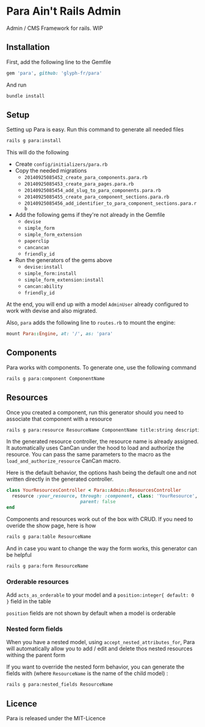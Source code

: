 # Para Ain't Rails Admin

Admin / CMS Framework for rails. WIP

## Installation

First, add the following line to the Gemfile

```ruby
gem 'para', github: 'glyph-fr/para'
```

And run

```bash
bundle install
```

## Setup

Setting up Para is easy. Run this command to generate all needed files

```bash
rails g para:install
```

This will do the following

  * Create `config/initializers/para.rb`
  * Copy the needed migrations
    * `20140925085452_create_para_components.para.rb`
    * `20140925085453_create_para_pages.para.rb`
    * `20140925085454_add_slug_to_para_components.para.rb`
    * `20140925085455_create_para_component_sections.para.rb`
    * `20140925085456_add_identifier_to_para_component_sections.para.rb`
  * Add the following gems if they're not already in the Gemfile
    * `devise`
    * `simple_form`
    * `simple_form_extension`
    * `paperclip`
    * `cancancan`
    * `friendly_id`
  * Run the generators of the gems above
      * `devise:install`
      * `simple_form:install`
      * `simple_form_extension:install`
      * `cancan:ability`
      * `friendly_id`

At the end, you will end up with a model `AdminUser` already configured to work with devise and also migrated.

Also, `para` adds the following line to `routes.rb` to mount the engine:

```ruby
mount Para::Engine, at: '/', as: 'para'
```

## Components

Para works with components. To generate one, use the following command

```bash
rails g para:component ComponentName
```

## Resources

Once you created a component, run this generator should you need to associate
that component with a resource

```bash
rails g para:resource ResourceName ComponentName title:string description:text
```

In the generated resource controller, the resource name is already assigned.
It automatically uses CanCan under the hood to load and authorize the resource.
You can pass the same parameters to the macro as the
`load_and_authorize_resource` CanCan macro.

Here is the default behavior, the options hash being the default one and not
written directly in the generated controller.

```ruby
class YourResourcesController < Para::Admin::ResourcesController
  resource :your_resource, through: :component, class: 'YourResource',
                           parent: false
end
```

Components and resources work out of the box with CRUD. If you need to overide
the show page, here is how

```bash
rails g para:table ResourceName
```

And in case you want to change the way the form works, this generator can be helpful

```bash
rails g para:form ResourceName
```

### Orderable resources

Add `acts_as_orderable` to your model and a `position:integer{ default: 0 }` field in the table

`position` fields are not shown by default when a model is orderable

### Nested form fields

When you have a nested model, using `accept_nested_attributes_for`, Para will automatically
allow you to add / edit and delete thos nested resources withing the parent form

If you want to override the nested form behavior, you can generate the fields
with (where `ResourceName` is the name of the child model) :

```bash
rails g para:nested_fields ResourceName
```

## Licence

Para is released under the MIT-Licence
